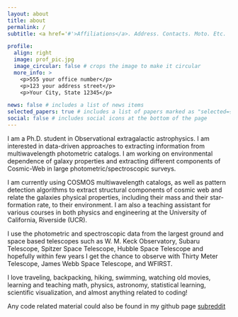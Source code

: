 ```yaml
---
layout: about
title: about
permalink: /
subtitle: <a href='#'>Affiliations</a>. Address. Contacts. Moto. Etc.

profile:
  align: right
  image: prof_pic.jpg
  image_circular: false # crops the image to make it circular
  more_info: >
    <p>555 your office number</p>
    <p>123 your address street</p>
    <p>Your City, State 12345</p>

news: false # includes a list of news items
selected_papers: true # includes a list of papers marked as "selected={true}"
social: false # includes social icons at the bottom of the page
---
```

I am a Ph.D. student in Observational extragalactic astrophysics. I am interested in data-driven approaches to extracting information from multiwavelength photometric catalogs. I am working on environmental dependence of galaxy properties and extracting different components of Cosmic-Web in large photometric/spectroscopic surveys.

I am currently using COSMOS multiwavelength catalogs, as well as pattern detection algorithms to extract structural components of cosmic web and relate the galaxies physical properties, including their mass and their star-formation rate, to their environment. I am also a teaching assistant for various courses in both physics and engineering at the University of California, Riverside (UCR). 

I use the photometric and spectroscopic data from the largest ground and space based telescopes such as W. M. Keck Observatory, Subaru Telescope, Spitzer Space Telescope, Hubble Space Telescope and hopefully within few years I get the chance to observe with Thirty Meter Telescope, James Webb Space Telescope, and WFIRST.

I love traveling, backpacking, hiking, swimming, watching old movies, learning and teaching math, physics, astronomy, statistical learning, scientific visualization, and almost anything related to coding!

Any code related material could also be found in my github page [subreddit](http://reddit.com)
